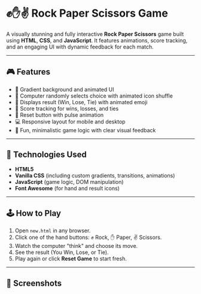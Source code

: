 # ✊✋✌️ Rock Paper Scissors Game

A visually stunning and fully interactive **Rock Paper Scissors** game built using **HTML**, **CSS**, and **JavaScript**. It features animations, score tracking, and an engaging UI with dynamic feedback for each match.

---

## 🎮 Features

- 🎨 Gradient background and animated UI
- 🧠 Computer randomly selects choice with animated icon shuffle
- 🧾 Displays result (Win, Lose, Tie) with animated emoji
- 🧍 Score tracking for wins, losses, and ties
- 🔄 Reset button with pulse animation
- 💻 Responsive layout for mobile and desktop
- 🎯 Fun, minimalistic game logic with clear visual feedback

---

## 🧰 Technologies Used

- **HTML5**
- **Vanilla CSS** (including custom gradients, transitions, animations)
- **JavaScript** (game logic, DOM manipulation)
- **Font Awesome** (for hand and result icons)

---

## 🕹️ How to Play

1. Open `new.html` in any browser.
2. Click one of the hand buttons: ✊ Rock, ✋ Paper, ✌️ Scissors.
3. Watch the computer "think" and choose its move.
4. See the result (You Win, Lose, or Tie).
5. Play again or click **Reset Game** to start fresh.

---

## 📸 Screenshots

